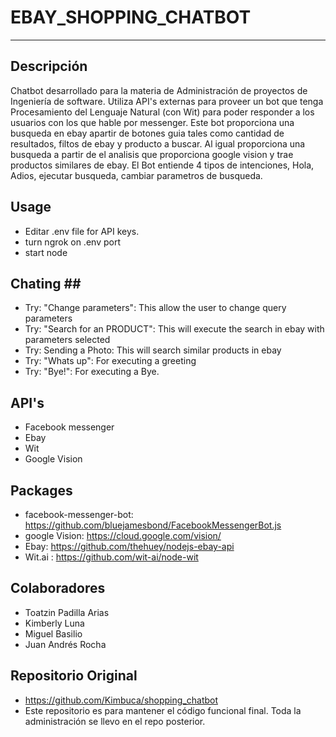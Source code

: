 # EBAY_SHOPPING_CHATBOT #
-------------------------

## Descripción ##
Chatbot desarrollado para la materia de Administración de proyectos de Ingeniería de software.
Utiliza API's externas para proveer un bot que tenga Procesamiento del Lenguaje Natural (con Wit) para poder responder a los
usuarios con los que hable por messenger. Este bot proporciona una busqueda en ebay apartir de botones guia tales como 
cantidad de resultados, filtos de ebay y producto a buscar. Al igual proporciona una busqueda a partir de el analisis que
proporciona google vision y trae productos similares de ebay.
El Bot entiende 4 tipos de intenciones, Hola, Adios, ejecutar busqueda, cambiar parametros de busqueda.

## Usage ##
- Editar .env file for API keys.
- turn ngrok on .env port
- start node

## Chating ##
- Try: "Change parameters": This allow the user to change query parameters
- Try: "Search for an PRODUCT": This will execute the search in ebay with parameters selected
- Try: Sending a Photo: This will search similar products in ebay
- Try: "Whats up": For executing a greeting
- Try: "Bye!": For executing a Bye.
## API's ##
- Facebook messenger
- Ebay
- Wit
- Google Vision

## Packages ##
- facebook-messenger-bot: https://github.com/bluejamesbond/FacebookMessengerBot.js
- google Vision: https://cloud.google.com/vision/
- Ebay: https://github.com/thehuey/nodejs-ebay-api
- Wit.ai : https://github.com/wit-ai/node-wit

## Colaboradores ##
- Toatzin Padilla Arias
- Kimberly Luna
- Miguel Basilio
- Juan Andrés Rocha

## Repositorio Original ##
- https://github.com/Kimbuca/shopping_chatbot
- Este repositorio es para mantener el código funcional final. Toda la administración se llevo en el repo posterior.



